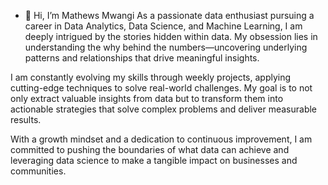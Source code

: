 - 👋 Hi, I’m Mathews Mwangi
As a passionate data enthusiast pursuing a career in Data Analytics, Data Science, and Machine Learning, I am deeply intrigued by the stories hidden within data. My obsession lies in understanding the why behind the numbers—uncovering underlying patterns and relationships that drive meaningful insights.

I am constantly evolving my skills through weekly projects, applying cutting-edge techniques to solve real-world challenges. My goal is to not only extract valuable insights from data but to transform them into actionable strategies that solve complex problems and deliver measurable results.

With a growth mindset and a dedication to continuous improvement, I am committed to pushing the boundaries of what data can achieve and leveraging data science to make a tangible impact on businesses and communities.

